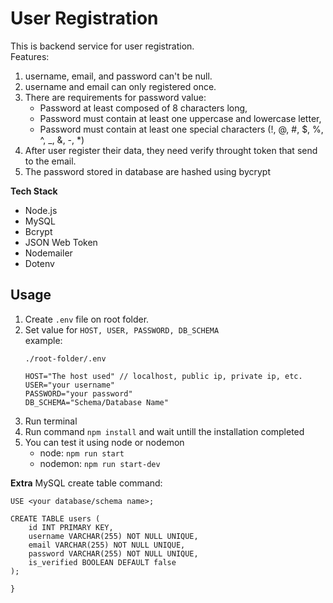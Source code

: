 # User Registration
This is backend service for user registration.  
Features:
1. username, email, and password can't be null.
2. username and email can only registered once.
3. There are requirements for password value:
   - Password at least composed of 8 characters long,
   - Password must contain at least one uppercase and lowercase letter,
   - Password must contain at least one special characters (!, @, #, $, %, ^, _, &, -, *)
4. After user register their data, they need verify throught token that send to the email.
5. The password stored in database are hashed using bycrypt

**Tech Stack**
- Node.js
- MySQL
- Bcrypt
- JSON Web Token
- Nodemailer
- Dotenv  

## Usage
1. Create `.env` file on root folder.
2. Set value for `HOST, USER, PASSWORD, DB_SCHEMA`  
    example:
    ```
    ./root-folder/.env
    
    HOST="The host used" // localhost, public ip, private ip, etc.
    USER="your username"
    PASSWORD="your password"
    DB_SCHEMA="Schema/Database Name"
    ```
3. Run terminal
4. Run command `npm install` and wait untill the installation completed
5. You can test it using node or nodemon
   - node: `npm run start`
   - nodemon: `npm run start-dev`  

**Extra**
MySQL create table command:
```
USE <your database/schema name>;

CREATE TABLE users (
	id INT PRIMARY KEY,
	username VARCHAR(255) NOT NULL UNIQUE,
	email VARCHAR(255) NOT NULL UNIQUE,
	password VARCHAR(255) NOT NULL UNIQUE,
	is_verified BOOLEAN DEFAULT false
);

}
```
